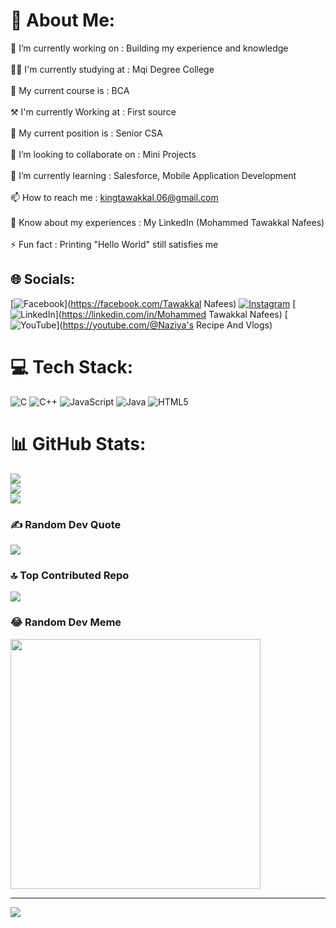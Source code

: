 # 💫 About Me:
🔭 I’m currently working on : Building my experience and knowledge<br><br>🧑‍🎓 I'm currently studying at : Mqi Degree College<br><br>📃 My current course is : BCA<br><br>⚒️ I'm currently Working at : First source<br><br>🙌 My current position is : Senior CSA<br><br>👯 I’m looking to collaborate on : Mini Projects<br><br>🌱 I’m currently learning : Salesforce, Mobile Application Development<br><br>📫 How to reach me : kingtawakkal.06@gmail.com<br><br>📄 Know about my experiences : My LinkedIn (Mohammed Tawakkal Nafees)<br><br>⚡ Fun fact : Printing "Hello World" still satisfies me


## 🌐 Socials:
[![Facebook](https://img.shields.io/badge/Facebook-%231877F2.svg?logo=Facebook&logoColor=white)](https://facebook.com/Tawakkal Nafees) [![Instagram](https://img.shields.io/badge/Instagram-%23E4405F.svg?logo=Instagram&logoColor=white)](https://instagram.com/King_tawakkal_06) [![LinkedIn](https://img.shields.io/badge/LinkedIn-%230077B5.svg?logo=linkedin&logoColor=white)](https://linkedin.com/in/Mohammed Tawakkal Nafees) [![YouTube](https://img.shields.io/badge/YouTube-%23FF0000.svg?logo=YouTube&logoColor=white)](https://youtube.com/@Naziya's Recipe And Vlogs) 

# 💻 Tech Stack:
![C](https://img.shields.io/badge/c-%2300599C.svg?style=for-the-badge&logo=c&logoColor=white) ![C++](https://img.shields.io/badge/c++-%2300599C.svg?style=for-the-badge&logo=c%2B%2B&logoColor=white) ![JavaScript](https://img.shields.io/badge/javascript-%23323330.svg?style=for-the-badge&logo=javascript&logoColor=%23F7DF1E) ![Java](https://img.shields.io/badge/java-%23ED8B00.svg?style=for-the-badge&logo=openjdk&logoColor=white) ![HTML5](https://img.shields.io/badge/html5-%23E34F26.svg?style=for-the-badge&logo=html5&logoColor=white)
# 📊 GitHub Stats:
![](https://github-readme-stats.vercel.app/api?username=Mohammed-Tawakkal&theme=dark&hide_border=false&include_all_commits=true&count_private=true)<br/>
![](https://github-readme-streak-stats.herokuapp.com/?user=Mohammed-Tawakkal&theme=dark&hide_border=false)<br/>
![](https://github-readme-stats.vercel.app/api/top-langs/?username=Mohammed-Tawakkal&theme=dark&hide_border=false&include_all_commits=true&count_private=true&layout=compact)

### ✍️ Random Dev Quote
![](https://quotes-github-readme.vercel.app/api?type=horizontal&theme=radical)

### 🔝 Top Contributed Repo
![](https://github-contributor-stats.vercel.app/api?username=Mohammed-Tawakkal&limit=5&theme=dark&combine_all_yearly_contributions=true)

### 😂 Random Dev Meme
<img src='https://memer-new.vercel.app/' style="height: 400px;"/>

---
[![](https://visitcount.itsvg.in/api?id=Mohammed-Tawakkal&icon=0&color=0)](https://visitcount.itsvg.in)

<!-- Proudly created with GPRM ( https://gprm.itsvg.in ) -->
